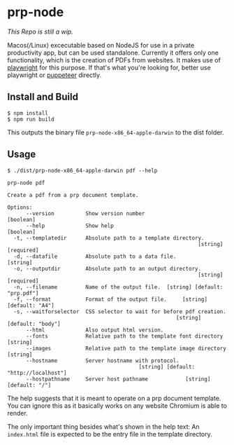 # prp-node

_This Repo is still a wip._

Macos(/Linux) excecutable based on NodeJS for use in a private productivity app, but can be used standalone. Currently it offers only one functionality, which is the creation of PDFs from websites. It makes use of [playwright](https://www.npmjs.com/package/playwright) for this purpose. If that's what you're looking for, better use playwright or [puppeteer](https://www.npmjs.com/package/puppeteer) directly.

## Install and Build
`$ npm install`<br>
`$ npm run build`

This outputs the binary file `prp-node-x86_64-apple-darwin` to the dist folder.

## Usage
`$ ./dist/prp-node-x86_64-apple-darwin pdf --help`<br>
```
prp-node pdf

Create a pdf from a prp document template.

Options:
      --version          Show version number                           [boolean]
      --help             Show help                                     [boolean]
  -t, --templatedir      Absolute path to a template directory.
                                                             [string] [required]
  -d, --datafile         Absolute path to a data file.                  [string]
  -o, --outputdir        Absolute path to an output directory.
                                                             [string] [required]
  -n, --filename         Name of the output file.  [string] [default: "prp.pdf"]
  -f, --format           Format of the output file.     [string] [default: "A4"]
  -s, --waitforselector  CSS selector to wait for before pdf creation.
                                                      [string] [default: "body"]
      --html             Also output html version.
      --fonts            Relative path to the template font directory   [string]
      --images           Relative path to the template image directory  [string]
      --hostname         Server hostname with protocol.
                                          [string] [default: "http://localhost"]
      --hostpathname     Server host pathname            [string] [default: "/"]
```

The help suggests that it is meant to operate on a prp document template.
You can ignore this as it basically works on any website Chromium is able to render.

The only important thing besides what's shown in the help text: An `index.html` file is expected to be the entry file in the template directory.